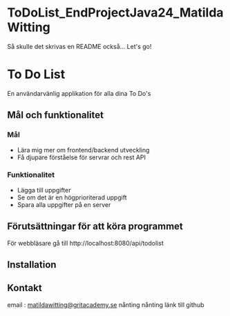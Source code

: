 # ToDoList_EndProjectJava24_MatildaWitting

Så skulle det skrivas en README också... Let's go! 

# To Do List
En användarvänlig applikation för alla dina To Do's

## Mål och funktionalitet

### Mål
* Lära mig mer om frontend/backend utveckling
* Få djupare förståelse för servrar och rest API

### Funktionalitet
* Lägga till uppgifter
* Se om det är en högprioriterad uppgift
* Spara alla uppgifter på en server

## Förutsättningar för att köra programmet
För webbläsare gå till http://localhost:8080/api/todolist

## Installation

## Kontakt
email : matildawitting@gritacademy.se
nånting nånting länk till github
